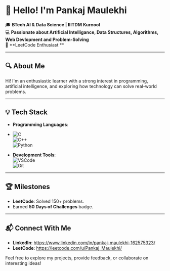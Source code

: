 # 👋 Hello! I'm Pankaj Maulekhi  

🎓 **BTech AI & Data Science | IIITDM Kurnool**  
💻 **Passionate about Artificial Intelligance, Data Structures, Algorithms, Web Devlopment and Problem-Solving**  
🏅 **LeetCode Enthusiast **  

---

## 🔍 About Me  
Hi! I'm an enthusiastic learner with a strong interest in programming, artificial intelligence, and exploring how technology can solve real-world problems. 

---

## 💡 Tech Stack  

- **Programming Languages**:
- ![C](https://img.shields.io/badge/-C-A8B9CC?logo=c&logoColor=white)  
  ![C++](https://img.shields.io/badge/-C++-00599C?logo=c%2B%2B&logoColor=white)  
  ![Python](https://img.shields.io/badge/-Python-3776AB?logo=python&logoColor=white)  

- **Development Tools**:  
  ![VSCode](https://img.shields.io/badge/-VS%20Code-007ACC?logo=visual-studio-code&logoColor=white)  
  ![Git](https://img.shields.io/badge/-Git-F05032?logo=git&logoColor=white)  

---

## 🏆 Milestones  

- **LeetCode**: Solved 150+ problems.  
- Earned **50 Days of Challenges** badge.    
---

## 📬 Connect With Me  

- **LinkedIn**: https://www.linkedin.com/in/pankaj-maulekhi-162575323/
- **LeetCode**: https://leetcode.com/u/Pankaj_Maulekhi/

Feel free to explore my projects, provide feedback, or collaborate on interesting ideas!  
